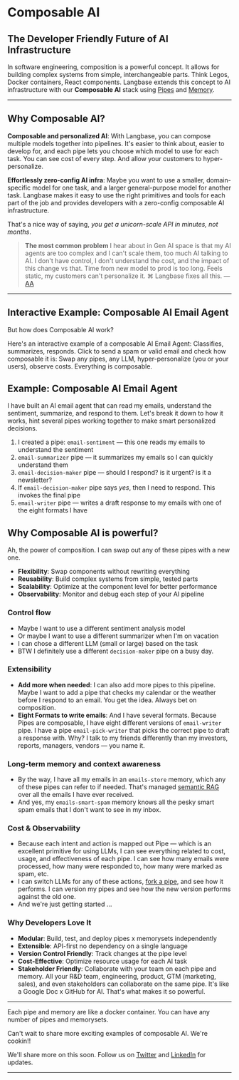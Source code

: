 # Composable AI

## The Developer Friendly Future of AI Infrastructure

In software engineering, composition is a powerful concept. It allows for building complex systems from simple, interchangeable parts. Think Legos, Docker containers, React components. Langbase extends this concept to AI infrastructure with our **Composable AI** stack using [Pipes][pipe] and [Memory][memory].

---

## Why Composable AI?

**Composable and personalized AI**: With Langbase, you can compose multiple models together into pipelines. It's easier to think about, easier to develop for, and each pipe lets you choose which model to use for each task. You can see cost of every step. And allow your customers to hyper-personalize.

**Effortlessly zero-config AI infra**: Maybe you want to use a smaller, domain-specific model for one task, and a larger general-purpose model for another task. Langbase makes it easy to use the right primitives and tools for each part of the job and provides developers with a zero-config composable AI infrastructure.

That's a nice way of saying, _you get a unicorn-scale API in minutes, not months_.

> **The most common problem** I hear about in Gen AI space is that my AI agents are too complex and I can't scale them, too much AI talking to AI. I don't have control, I don't understand the cost, and the impact of this change vs that. Time from new model to prod is too long. Feels static, my customers can't personalize it. ⌘ Langbase fixes all this. — [AA](https://www.linkedin.com/in/MrAhmadAwais/)

---

## Interactive Example: Composable AI Email Agent

But how does Composable AI work?

Here's an interactive example of a composable AI Email Agent: Classifies, summarizes, responds. Click to send a spam or valid email and check how composable it is: Swap any pipes, any LLM, hyper-personalize (you or your users), observe costs. Everything is composable.

## Example: Composable AI Email Agent

I have built an AI email agent that can read my emails, understand the sentiment, summarize, and respond to them. Let's break it down to how it works, hint several pipes working together to make smart personalized decisions.

1. I created a pipe: `email-sentiment` — this one reads my emails to understand the sentiment
2. `email-summarizer` pipe — it summarizes my emails so I can quickly understand them
3. `email-decision-maker` pipe — should I respond? is it urgent? is it a newsletter?
4. If `email-decision-maker` pipe says _yes_, then I need to respond. This invokes the final pipe
5. `email-writer` pipe — writes a draft response to my emails with one of the eight formats I have

## Why Composable AI is powerful?

Ah, the power of composition. I can swap out any of these pipes with a new one.

- **Flexibility**: Swap components without rewriting everything
- **Reusability**: Build complex systems from simple, tested parts
- **Scalability**: Optimize at the component level for better performance
- **Observability**: Monitor and debug each step of your AI pipeline

### Control flow

- Maybe I want to use a different sentiment analysis model
- Or maybe I want to use a different summarizer when I'm on vacation
- I can chose a different LLM (small or large) based on the task
- BTW I definitely use a different `decision-maker` pipe on a busy day.

### Extensibility

- **Add more when needed**: I can also add more pipes to this pipeline. Maybe I want to add a pipe that checks my calendar or the weather before I respond to an email. You get the idea. Always bet on composition.
- **Eight Formats to write emails**: And I have several formats. Because Pipes are composable, I have eight different versions of `email-writer` pipe. I have a pipe `email-pick-writer` that picks the correct pipe to draft a response with. Why? I talk to my friends differently than my investors, reports, managers, vendors — you name it.

### Long-term memory and context awareness

- By the way, I have all my emails in an `emails-store` memory, which any of these pipes can refer to if needed. That's managed [semantic RAG][memory] over all the emails I have ever received.
- And yes, my `emails-smart-spam` memory knows all the pesky smart spam emails that I don't want to see in my inbox.

### Cost & Observability

- Because each intent and action is mapped out Pipe — which is an excellent primitive for using LLMs, I can see everything related to cost, usage, and effectiveness of each pipe. I can see how many emails were processed, how many were responded to, how many were marked as spam, etc.
- I can switch LLMs for any of these actions, [fork a pipe][fork], and see how it performs. I can version my pipes and see how the new version performs against the old one.
- And we're just getting started …

### Why Developers Love It

- **Modular**: Build, test, and deploy pipes x memorysets independently
- **Extensible**: API-first no dependency on a single language
- **Version Control Friendly**: Track changes at the pipe level
- **Cost-Effective**: Optimize resource usage for each AI task
- **Stakeholder Friendly**: Collaborate with your team on each pipe and memory. All your R&D team, engineering, product, GTM (marketing, sales), and even stakeholders can collaborate on the same pipe. It's like a Google Doc x GitHub for AI. That's what makes it so powerful.

---

Each pipe and memory are like a docker container. You can have any number of pipes and memorysets.

Can't wait to share more exciting examples of composable AI. We're cookin!!

We'll share more on this soon. Follow us on [Twitter][x] and [LinkedIn][li] for updates.

[pipe]: /pipe/
[memory]: /memory
[signup]: https://langbase.fyi/awesome
[x]: https://twitter.com/LangbaseInc
[li]: https://www.linkedin.com/company/langbase/
[email]: mailto:support@langbase.com?subject=Pipe-Quickstart&body=Ref:%20https://langbase.com/docs/pipe/quickstart
[fork]: https://langbase.com/docs/features/fork

---
